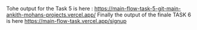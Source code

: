Tohe output for the Task 5 is here : https://main-flow-task-5-git-main-ankith-mohans-projects.vercel.app/
 Finally the output of the finale TASK 6 is here   https://main-flow-task.vercel.app/signup

